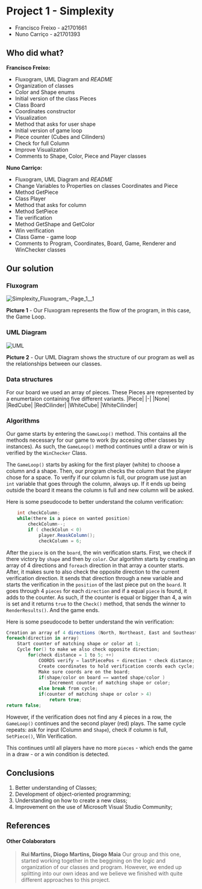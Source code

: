 ﻿# Project 1 - Simplexity 

* Francisco Freixo - a21701661
* Nuno Carriço - a21701393

## Who did what?

**Francisco Freixo:**
* Fluxogram, UML Diagram and *README*
* Organization of classes 
* Color and Shape enums
* Initial version of the class Pieces
* Class Board
* Coordinates constructor
* Visualization 
* Method that asks for user shape 
* Initial version of game loop
* Piece counter (Cubes and Cilinders)
* Check for full Column 
* Improve Visualization
* Comments to Shape, Color, Piece and Player classes

**Nuno Carriço:**
* Fluxogram, UML Diagram and *README*
* Change Variables to Properties on classes Coordinates and Piece
* Method GetPiece
* Class Player
* Method that asks for column
* Method SetPiece
* Tie verification
* Method GetShape and GetColor
* Win verification
* Class Game - game loop
* Comments to Program, Coordinates, Board, Game, Renderer and WinChecker classes

## Our solution

### Fluxogram

![Simplexity_Fluxogram_-_Page_1__1_](/uploads/283c999fc0fa3a6c791675c933122de5/Simplexity_Fluxogram_-_Page_1__1_.png)

**Picture 1** - Our Fluxogram represents the flow of the program, in this case, the Game Loop.

### UML Diagram

![UML](/uploads/369eb0b6742e245c3478b903b34a2e19/UML.png)

**Picture 2** - Our UML Diagram shows the structure of our program as well as the relationships between our classes. 

### Data structures

For our board we used an array of pieces. These Pieces are represented by a enumertaion containing five different variants.
|Piece|
|-|
|None|
|RedCube|
|RedCilinder|
|WhiteCube|
|WhiteCilinder|

### Algorithms

 Our game starts by entering the `GameLoop()` method. This contains all the methods necessary for our game to work (by accesing other classes by instances). As such, the `GameLoop()` method continues until a draw or win is verified by the `WinChecker` Class. 
 
The `GameLoop()` starts by asking for the first player (white) to choose a column and a shape. Then, our program checks the column that the player chose for a space. To verify if our column is full, our program use just an `int` variable that goes through the column, always up. If it ends up being outside the board it means the column is full and new column will be asked.

Here is some pseudocode to better understand the column verification:

```c#
    int checkColumn;
    while(there is a piece on wanted position)
        checkColumn--;
        if ( checkColun < 0)
            player.ReaskColumn();
            checkColumn = 6;
```

After the `piece` is on the `board`, the win verification starts. First, we check if there victory by `shape` and then by `color`. 
Our algortihm starts by creating an array of 4 directions and `foreach` direction in that array a counter starts. After, it makes sure to also check the opposite direction to the current verification direction. It sends that direction through a new variable and starts the verification in the `position` of the last piece put on the `board`. It goes through 4 `pieces` for each `direction` and if a equal `piece` is found, it adds to the counter. As such, if the counter is equal or bigger than 4, a win is set and it returns `true` to the `Check()` method, that sends the winner to `RenderResults()`. And the game ends.

Here is some pseudocode to better understand the win verification:
```c#
Creation an array of 4 directions (North, Northeast, East and Southeast)
foreach(direction in array)
    Start counter of matching shape or color at 1;
    Cycle for() to make we also check opposite direction;
        for(check distance = 1 to 5; ++)
            COORDS verify = lastPiecePos + direction * check distance;
            Create coordinates to hold verification coords each cycle;
            Make sure coords are on the board;
            if(shape/color on board == wanted shape/color )
                Increment counter of matching shape or color;
            else break from cycle;
            if(counter of matching shape or color > 4)
                return true;
return false;
```

However, if the verification does not find any 4 pieces in a row, the `GameLoop()` continues and the second player (red) plays. The same cycle repeats: ask for input (Column and `Shape`), check if column is full, `SetPiece()`, Win Verification.

This continues until all players have no more `pieces` - which ends the game in a draw - or a win condition is detected.

## Conclusions

1. Better understanding of Classes;
2. Development of object-oriented programming;
3. Understanding on how to create a new class;
4. Improvement on the use of Microsoft Visual Studio Community;

## References ##

#### Other Colaborators
> **Rui Martins, Diogo Martins, Diogo Maia**
Our group and this one, started working together in the beggining on the logic and organization of our classes and program. However, we ended up splitting into our own ideas and we believe we finished with quite different approaches to this project.
